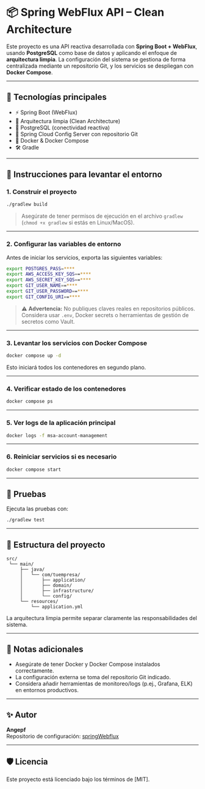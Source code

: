 # 📦 Spring WebFlux API – Clean Architecture

Este proyecto es una API reactiva desarrollada con **Spring Boot + WebFlux**, usando **PostgreSQL** como base de datos y aplicando el enfoque de **arquitectura limpia**. La configuración del sistema se gestiona de forma centralizada mediante un repositorio Git, y los servicios se despliegan con **Docker Compose**.

---

## 🧱 Tecnologías principales

- ⚡ Spring Boot (WebFlux)
- 🧼 Arquitectura limpia (Clean Architecture)
- 🐘 PostgreSQL (conectividad reactiva)
- 🔐 Spring Cloud Config Server con repositorio Git
- 🐳 Docker & Docker Compose
- 🛠️ Gradle

---

## 🚀 Instrucciones para levantar el entorno

### 1. Construir el proyecto

```bash
./gradlew build
```

> Asegúrate de tener permisos de ejecución en el archivo `gradlew` (`chmod +x gradlew` si estás en Linux/MacOS).

---

### 2. Configurar las variables de entorno

Antes de iniciar los servicios, exporta las siguientes variables:

```bash
export POSTGRES_PASS=****
export AWS_ACCESS_KEY_SQS==****
export AWS_SECRET_KEY_SQS==****
export GIT_USER_NAME==****
export GIT_USER_PASSWORD==****
export GIT_CONFIG_URI==****
```

> ⚠️ **Advertencia:** No publiques claves reales en repositorios públicos. Considera usar `.env`, Docker secrets o herramientas de gestión de secretos como Vault.

---

### 3. Levantar los servicios con Docker Compose

```bash
docker compose up -d
```

Esto iniciará todos los contenedores en segundo plano.

---

### 4. Verificar estado de los contenedores

```bash
docker compose ps
```

---

### 5. Ver logs de la aplicación principal

```bash
docker logs -f msa-account-management
```

---

### 6. Reiniciar servicios si es necesario

```bash
docker compose start
```

---

## 🧪 Pruebas

Ejecuta las pruebas con:

```bash
./gradlew test
```

---

## 📁 Estructura del proyecto

```
src/
 └── main/
     ├── java/
     │   └── com/tuempresa/
     │       ├── application/
     │       ├── domain/
     │       ├── infrastructure/
     │       └── config/
     └── resources/
         └── application.yml
```

La arquitectura limpia permite separar claramente las responsabilidades del sistema.

---

## 📌 Notas adicionales

- Asegúrate de tener Docker y Docker Compose instalados correctamente.
- La configuración externa se toma del repositorio Git indicado.
- Considera añadir herramientas de monitoreo/logs (p.ej., Grafana, ELK) en entornos productivos.

---

## ✨ Autor

**Angepf**  
Repositorio de configuración: [springWebflux](https://github.com/angepf/springWebflux)

---

## 🛡️ Licencia

Este proyecto está licenciado bajo los términos de [MIT].
